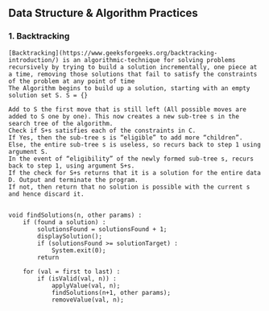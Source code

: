## Data Structure & Algorithm Practices

### 1. Backtracking
	[Backtracking](https://www.geeksforgeeks.org/backtracking-introduction/) is an algorithmic-technique for solving problems recursively by trying to build a solution incrementally, one piece at a time, removing those solutions that fail to satisfy the constraints of the problem at any point of time 
	The Algorithm begins to build up a solution, starting with an empty solution set S. S = {}

	Add to S the first move that is still left (All possible moves are added to S one by one). This now creates a new sub-tree s in the search tree of the algorithm.
	Check if S+s satisfies each of the constraints in C.
	If Yes, then the sub-tree s is “eligible” to add more “children”.
	Else, the entire sub-tree s is useless, so recurs back to step 1 using argument S.
	In the event of “eligibility” of the newly formed sub-tree s, recurs back to step 1, using argument S+s.
	If the check for S+s returns that it is a solution for the entire data D. Output and terminate the program.
	If not, then return that no solution is possible with the current s and hence discard it.

```

void findSolutions(n, other params) :
    if (found a solution) :
        solutionsFound = solutionsFound + 1;
        displaySolution();
        if (solutionsFound >= solutionTarget) : 
            System.exit(0);
        return

    for (val = first to last) :
        if (isValid(val, n)) :
            applyValue(val, n);
            findSolutions(n+1, other params);
            removeValue(val, n);
```